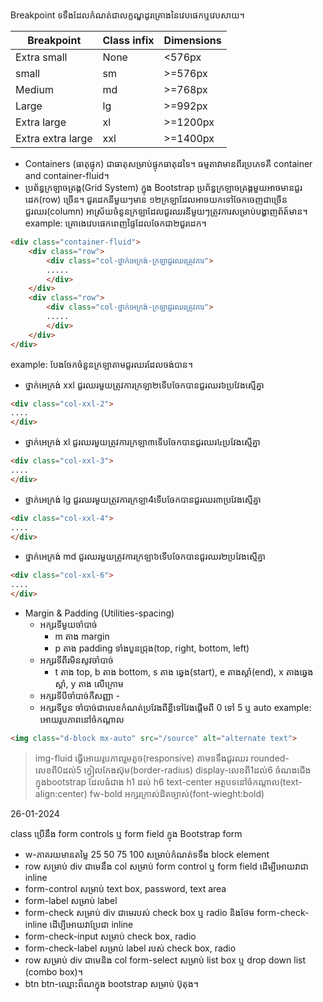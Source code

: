 
Breakpoint ទទឹងដែលកំណត់ជាលក្ខណ្ឌដូរគ្រោងនៃវេបផេកឬវេបសាយ។

| Breakpoint | Class infix | Dimensions |
| ------------ | ---------- | -------------- |
| Extra small | None       | \<576px         |
| small          | sm            | \>=576px     |
| Medium     | md           | \>=768px    |
| Large          | lg             | \>=992px       |
| Extra large | xl               | \>=1200px |
| Extra extra large | xxl | \>=1400px    |  

- Containers (ធាតុផ្ទុក)​ ជាធាតុសម្រាប់ផ្ទុកធាតុដទៃ។ ធម្មតាវាមានពីរប្រភេទគឺ container and container-fluid។
- ប្រព័ន្ធក្រឡាចត្រង្គ(Grid System) ក្នុង ​Bootstrap ប្រព័ន្ធក្រឡាចត្រង្គមួយអាចមានជួរដេក(row) ច្រើន។ ជួរដេកនីមួយៗមាន ១២​ ក្រឡាដែលអាចយកទៅចែកចេញជាច្រើនជួរឈរ(column) អាស្រ័យចំនួនក្រឡាដែលជួរឈរនីមួយៗត្រូវការសម្រាប់បង្ហាញព័ត៍មាន។  
example: គ្រោងេវេបផេកពេញផ្ទៃដែលចែកជា២ជួរដេក។
```html
<div class="container-fluid">
	<div class="row">
		<div class="col-ថ្នាក់អេក្រង់-ក្រឡាជួរឈរត្រូវការ">
		.....
		</div>
	</div>
	<div class="row">
		<div class="col-ថ្នាក់អេក្រង់-ក្រឡាជួរឈរត្រូវការ">
		.....
		</div>
	</div>
</div>

```

example: បែងចែកចំនួនក្រឡាតាមជួរឈរដែលចង់បាន។​
- ថ្នាក់អេក្រង់ xxl ជួរឈរមួយត្រូវការក្រឡា២ទើបចែកបានជួរឈរ៦ប្រវែងស្មើគ្នា
```html
<div class="col-xxl-2">
....
</div>
```
- ថ្នាក់អេក្រង់ xl ជួរឈរមួយត្រូវការក្រឡា៣ទើបចែកបានជួរឈរ៤ប្រវែងស្មើគ្នា
```html
<div class="col-xxl-3">
....
</div>
```
- ថ្នាក់អេក្រង់ lg ជួរឈរមួយត្រូវការក្រឡា4ទើបចែកបានជួរឈរ៣ប្រវែងស្មើគ្នា
```html
<div class="col-xxl-4">
....
</div>
```
- ថ្នាក់អេក្រង់ md ជួរឈរមួយត្រូវការក្រឡា៦ទើបចែកបានជួរឈរ២ប្រវែងស្មើគ្នា
```html
<div class="col-xxl-6">
....
</div>
```

- Margin & Padding (Utilities-spacing)
	- អក្សរទីមួយចាំបាច់
		- m តាង margin
		- p តាង padding ទាំងបួនជ្រុង(top, right, bottom, left)
	- អក្សរទីពីរមិនសូវចាំបាច់
		- t តាង top, b តាង bottom, s តាង ឆ្វេង(start), e តាងស្តាំ(end), x តាង​ ឆ្វេងស្តាំ, y តាង លើក្រោម
	- អក្សរទីបីចាំបាច់កឺសញ្ញា -
	- អក្សរទីបួន ចាំបាច់ជាលេខកំណត់ប្រវែងពីខ្លីទៅវែងផ្តើមពី 0 ទៅ 5 ឬ auto
example: អោយរូបភាពនៅចំកណ្តាល
```html
<img class="d-block mx-auto" src="/source" alt="alternate text">
```

>img-fluid ធ្វើអោយរូបភាពរួមតូច(responsive) តាមទទឹងជួរឈរ
>rounded-លេខពី0ដល់5 ក្វៀលកែងស៊ុម(border-radius)
>display-លេខពី1ដល់6 ចំណងជើងក្នុងbootstrap ដែលធំជាង​ h1 ដល់​ h6
>text-center អត្ថបទនៅចំកណ្តាល(text-align:center)
>fw-bold អក្សរក្រាស់ដិតច្បាស់(font-wieght:bold)

26-01-2024  

class ប្រើនឹង form controls ឬ form field ក្នុង Bootstrap form
- w-ភាគរយមានតម្លៃ 25 50 75 100 សម្រាប់កំណត់ទទឹង block element
- row សម្រាប់ div ជាមេនឹង col សម្រាប់ form control ឬ form field ដើម្បីអោយវាជា inline
- form-control សម្រាប់ text box, password, text area 
- form-label សម្រាប់ label
- form-check សម្រាប់ div ជាមេរបស់ check box ឬ radio និងថែម form-check-inline ដើប្បីអោយវាប្រែជា inline
- form-check-input សម្រាប់ check box, radio
- form-check-label សម្រាប់ label របស់ check box, radio
- row សម្រាប់ div ជាមេនិង col form-select សម្រាប់ list box ឬ drop down list (combo box)។
- btn btn-ឈ្មោះព៏ណក្នុង bootstrap សម្រាប់ ប៊ុតុង។